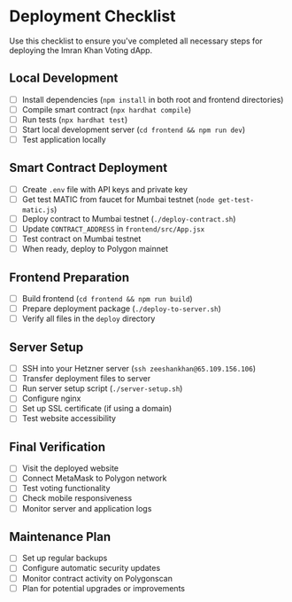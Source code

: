 # Deployment Checklist

Use this checklist to ensure you've completed all necessary steps for deploying the Imran Khan Voting dApp.

## Local Development

- [ ] Install dependencies (`npm install` in both root and frontend directories)
- [ ] Compile smart contract (`npx hardhat compile`)
- [ ] Run tests (`npx hardhat test`)
- [ ] Start local development server (`cd frontend && npm run dev`)
- [ ] Test application locally

## Smart Contract Deployment

- [ ] Create `.env` file with API keys and private key
- [ ] Get test MATIC from faucet for Mumbai testnet (`node get-test-matic.js`)
- [ ] Deploy contract to Mumbai testnet (`./deploy-contract.sh`)
- [ ] Update `CONTRACT_ADDRESS` in `frontend/src/App.jsx`
- [ ] Test contract on Mumbai testnet
- [ ] When ready, deploy to Polygon mainnet

## Frontend Preparation

- [ ] Build frontend (`cd frontend && npm run build`)
- [ ] Prepare deployment package (`./deploy-to-server.sh`)
- [ ] Verify all files in the `deploy` directory

## Server Setup

- [ ] SSH into your Hetzner server (`ssh zeeshankhan@65.109.156.106`)
- [ ] Transfer deployment files to server
- [ ] Run server setup script (`./server-setup.sh`)
- [ ] Configure nginx
- [ ] Set up SSL certificate (if using a domain)
- [ ] Test website accessibility

## Final Verification

- [ ] Visit the deployed website
- [ ] Connect MetaMask to Polygon network
- [ ] Test voting functionality
- [ ] Check mobile responsiveness
- [ ] Monitor server and application logs

## Maintenance Plan

- [ ] Set up regular backups
- [ ] Configure automatic security updates
- [ ] Monitor contract activity on Polygonscan
- [ ] Plan for potential upgrades or improvements
